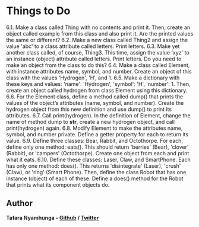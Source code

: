 # Things to Do

6.1. Make a class called Thing with no contents and print it. Then, create an object called
example from this class and also print it. Are the printed values the same or different?
6.2. Make a new class called Thing2 and assign the value 'abc' to a class attribute called
letters. Print letters.
6.3. Make yet another class called, of course, Thing3. This time, assign the value 'xyz'
to an instance (object) attribute called letters. Print letters. Do you need to make
an object from the class to do this?
6.4. Make a class called Element, with instance attributes name, symbol, and number.
Create an object of this class with the values 'Hydrogen', 'H', and 1.
6.5. Make a dictionary with these keys and values: 'name': 'Hydrogen', 'symbol':
'H', 'number': 1. Then, create an object called hydrogen from class Element using
this dictionary.
6.6. For the Element class, define a method called dump() that prints the values of the
object’s attributes (name, symbol, and number). Create the hydrogen object from this new
definition and use dump() to print its attributes.
6.7. Call print(hydrogen). In the definition of Element, change the name of method
dump to __str__, create a new hydrogen object, and call print(hydrogen) again.
6.8. Modify Element to make the attributes name, symbol, and number private. Define a
getter property for each to return its value.
6.9. Define three classes: Bear, Rabbit, and Octothorpe. For each, define only one
method: eats(). This should return 'berries' (Bear), 'clover' (Rabbit), or
'campers' (Octothorpe). Create one object from each and print what it eats.
6.10. Define these classes: Laser, Claw, and SmartPhone. Each has only one method:
does(). This returns 'disintegrate' (Laser), 'crush' (Claw), or 'ring' (Smart
Phone). Then, define the class Robot that has one instance (object) of each of these.
Define a does() method for the Robot that prints what its component objects do.

## Author

**Tafara Nyamhunga  - [Github](https://github.com/tafara-n) / [Twitter](https://twitter.com/tafaranyamhunga)**
